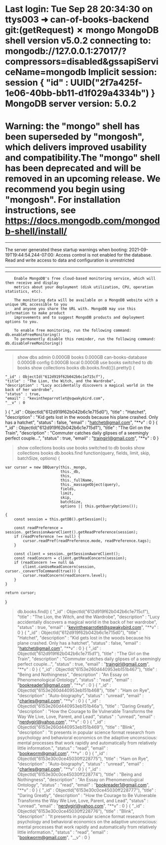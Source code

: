 <!-- mongo shell process from Tuesday 09/28 -->

Last login: Tue Sep 28 20:34:30 on ttys003
➜ can-of-books-backend git:(getRequest) ✗ mongo
MongoDB shell version v5.0.2
connecting to: mongodb://127.0.0.1:27017/?compressors=disabled&gssapiServiceName=mongodb
Implicit session: session { "id" : UUID("2f7a425f-1e06-40bb-bb11-d1f029a4334b") }
MongoDB server version: 5.0.2
================
Warning: the "mongo" shell has been superseded by "mongosh",
which delivers improved usability and compatibility.The "mongo" shell has been deprecated and will be removed in
an upcoming release.
We recommend you begin using "mongosh".
For installation instructions, see
https://docs.mongodb.com/mongodb-shell/install/
================

---

The server generated these startup warnings when booting:
2021-09-19T19:44:54.244-07:00: Access control is not enabled for the database. Read and write access to data and configuration is unrestricted

---

---

        Enable MongoDB's free cloud-based monitoring service, which will then receive and display
        metrics about your deployment (disk utilization, CPU, operation statistics, etc).

        The monitoring data will be available on a MongoDB website with a unique URL accessible to you
        and anyone you share the URL with. MongoDB may use this information to make product
        improvements and to suggest MongoDB products and deployment options to you.

        To enable free monitoring, run the following command: db.enableFreeMonitoring()
        To permanently disable this reminder, run the following command: db.disableFreeMonitoring()

---

> show dbs
> admin 0.000GB
> books 0.000GB
> can-books-database 0.000GB
> config 0.000GB
> local 0.000GB
> use books
> switched to db books
> show collections
> books
> db.books.find({}).pretty()
> {

    "_id" : ObjectId("612d919f62b042b6c1e715cf"),
    "title" : "The Lion, the Witch, and the Wardrobe",
    "description" : "Lucy accidentally discovers a magical world in the back of her wardrobe",
    "status" : true,
    "email" : "kevintheparrotlet@sqwakybird.com",
    "__v" : 0

}
{
"\_id" : ObjectId("612d919f62b042b6c1e715d0"),
"title" : "Hatchet",
"description" : "Kid gets lost in the woods because his plane crashed. Only has a hatchet",
"status" : false,
"email" : "hatchet@gmail.com",
"**v" : 0
}
{
"\_id" : ObjectId("612d919f62b042b6c1e715d1"),
"title" : "The Girl on the Train",
"description" : "Commuter catches daily glipses of a seemingly perfect couple...",
"status" : true,
"email" : "traingirl@gmail.com",
"**v" : 0
}

> show collections
> books
> use books
> switched to db books
> show collections
> books
> db.books.find
> function(query, fields, limit, skip, batchSize, options) {

    var cursor = new DBQuery(this._mongo,
                             this._db,
                             this,
                             this._fullName,
                             this._massageObject(query),
                             fields,
                             limit,
                             skip,
                             batchSize,
                             options || this.getQueryOptions());

    {
        const session = this.getDB().getSession();

        const readPreference = session._getSessionAwareClient().getReadPreference(session);
        if (readPreference !== null) {
            cursor.readPref(readPreference.mode, readPreference.tags);
        }

        const client = session._getSessionAwareClient();
        const readConcern = client.getReadConcern(session);
        if (readConcern !== null &&
            client.canUseReadConcern(session, cursor._convertToCommand(true))) {
            cursor.readConcern(readConcern.level);
        }
    }

    return cursor;

}

> db.books.find()
> { "\_id" : ObjectId("612d919f62b042b6c1e715cf"), "title" : "The Lion, the Witch, and the Wardrobe", "description" : "Lucy accidentally discovers a magical world in the back of her wardrobe", "status" : true, "email" : "kevintheparrotlet@sqwakybird.com", "**v" : 0 }
> { "\_id" : ObjectId("612d919f62b042b6c1e715d0"), "title" : "Hatchet", "description" : "Kid gets lost in the woods because his plane crashed. Only has a hatchet", "status" : false, "email" : "hatchet@gmail.com", "**v" : 0 }
> { "\_id" : ObjectId("612d919f62b042b6c1e715d1"), "title" : "The Girl on the Train", "description" : "Commuter catches daily glipses of a seemingly perfect couple...", "status" : true, "email" : "traingirl@gmail.com", "**v" : 0 }
> { "\_id" : ObjectId("6153e260d440953eb151b467"), "title" : "Being and Nothingness", "description" : "An Essay on Phenomenological Ontology", "status" : "read", "email" : "bookreader1@gmail.com", "**v" : 0 }
> { "\_id" : ObjectId("6153e260d440953eb151b468"), "title" : "Ham on Rye", "description" : "Auto-biography", "status" : "unread", "email" : "charles@gmail.com", "**v" : 0 }
> { "\_id" : ObjectId("6153e260d440953eb151b46a"), "title" : "Daring Greatly", "description" : "How the Courage to Be Vulnerable Transforms the Way We Live, Love, Parent, and Lead", "status" : "unread", "email" : "nerdygirl@yahoo.com", "**v" : 0 }
> { "\_id" : ObjectId("6153e260d440953eb151b469"), "title" : "Blink", "description" : "It presents in popular science format research from psychology and behavioral economics on the adaptive unconscious: mental processes that work rapidly and automatically from relatively little information.", "status" : "read", "email" : "bookworm@gmail.com", "**v" : 0 }
> { "\_id" : ObjectId("6153e30c0ce45030ff228775"), "title" : "Ham on Rye", "description" : "Auto-biography", "status" : "unread", "email" : "charles@gmail.com", "**v" : 0 }
> { "\_id" : ObjectId("6153e30c0ce45030ff228774"), "title" : "Being and Nothingness", "description" : "An Essay on Phenomenological Ontology", "status" : "read", "email" : "bookreader1@gmail.com", "**v" : 0 }
> { "\_id" : ObjectId("6153e30c0ce45030ff228777"), "title" : "Daring Greatly", "description" : "How the Courage to Be Vulnerable Transforms the Way We Live, Love, Parent, and Lead", "status" : "unread", "email" : "nerdygirl@yahoo.com", "**v" : 0 }
> { "\_id" : ObjectId("6153e30c0ce45030ff228776"), "title" : "Blink", "description" : "It presents in popular science format research from psychology and behavioral economics on the adaptive unconscious: mental processes that work rapidly and automatically from relatively little information.", "status" : "read", "email" : "bookworm@gmail.com", "\_\_v" : 0 }
